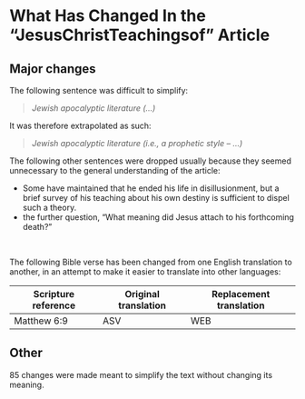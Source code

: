 # What Has Changed In the “JesusChristTeachingsof” Article

## Major changes 
The following sentence was difficult to simplify:
> _Jewish apocalyptic literature (…)_

It was therefore extrapolated as such:
> _Jewish apocalyptic literature (i.e., a prophetic style – …)_

The following other sentences were dropped usually because they seemed unnecessary to the general understanding of the article:
- Some have maintained that he ended his life in disillusionment, but a brief survey of his teaching about his own destiny is sufficient to dispel such a theory.
- the further question, “What meaning did Jesus attach to his forthcoming death?”


&nbsp;

The following Bible verse has been changed from one English translation to another, in an attempt to make it easier to translate into other languages:

| Scripture reference | Original translation | Replacement translation |
| --- | --- | --- |
| Matthew 6:9 | ASV | WEB |

## Other
85 changes were made meant to simplify the text without changing its meaning.
